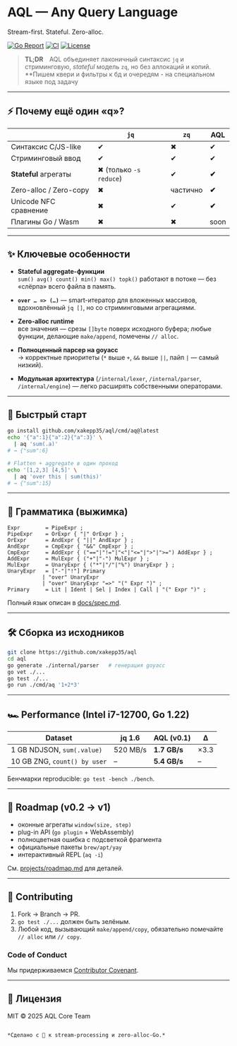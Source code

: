 # **AQL — Any Query Language**  
Stream-first. Stateful. Zero-alloc.

[![Go Report](https://goreportcard.com/badge/github.com/xakepp35/aql)](https://goreportcard.com/report/github.com/xakepp35/aql)
[![CI](https://github.com/xakepp35/aql/actions/workflows/ci.yml/badge.svg)](https://github.com/xakepp35/aql/actions/workflows/ci.yml)
[![License](https://img.shields.io/github/license/xakepp35/aql)](LICENSE)

> **TL;DR** AQL объединяет лаконичный синтаксис `jq` и стриминговую,
> _stateful_ модель `zq`, но без аллокаций и копий.  
> **Пишем квери и фильтры к бд и очередям - на специальном языке под задачу

---

## ️⚡ Почему ещё один «q»?

|              | `jq` | `zq` | **AQL** |
|--------------|------|------|---------|
| Синтаксис C/JS-like | ✔ | ✖ | ✔ |
| Стриминговый ввод   | ✔ | ✔ | ✔ |
| **Stateful** агрегаты | ✖ (только `-s reduce`) | ✔ | **✔** |
| Zero-alloc / Zero-copy | ✖ | частично | **✔** |
| Unicode NFC сравнение | ✖ | ✔ | **✔** |
| Плагины Go / Wasm     | ✖ | ✖ | soon |

---

## ✨ Ключевые особенности

* **Stateful aggregate-функции**  
  `sum() avg() count() min() max() topk()` работают в потоке — без
  «слёрпа» всего файла в память.

* **`over … => (…)`** — smart-итератор для
  вложенных массивов, вдохновлённый `jq []`, но со
  стриминговыми агрегациями.

* **Zero-alloc runtime**  
  все значения — срезы `[]byte` поверх исходного буфера; любые
  функции, делающие `make/append`, помечены `// alloc`.

* **Полноценный парсер на goyacc**  
  → корректные приоритеты (`*` выше `+`, `&&` выше `||`,
  пайп `|` — самый низкий).

* **Модульная архитектура** (`/internal/lexer`, `/internal/parser`,
  `/internal/engine`) — легко расширять собственными операторами.

---

## 🚀 Быстрый старт

```bash
go install github.com/xakepp35/aql/cmd/aq@latest
echo '{"a":1}{"a":2}{"a":3}' \
  | aq 'sum(.a)'
# → {"sum":6}
````

```bash
# Flatten + aggregate в один проход
echo '[1,2,3] [4,5]' \
  | aq 'over this | sum(this)'
# → {"sum":15}
```

---

## 🧩 Грамматика (выжимка)

```ebnf
Expr        = PipeExpr ;
PipeExpr    = OrExpr { "|" OrExpr } ;
OrExpr      = AndExpr { "||" AndExpr } ;
AndExpr     = CmpExpr { "&&" CmpExpr } ;
CmpExpr     = AddExpr { ("=="|"!="|"<"|"<="|">"|">=") AddExpr } ;
AddExpr     = MulExpr { ("+"|"-") MulExpr } ;
MulExpr     = UnaryExpr { ("*"|"/"|"%") UnaryExpr } ;
UnaryExpr   = ["-"|"!"] Primary
           | "over" UnaryExpr
           | "over" UnaryExpr "=>" "(" Expr ")" ;
Primary     = Lit | Ident | Sel | Index | Call | "(" Expr ")" ;
```

Полный язык описан в [docs/spec.md](docs/spec.md).

---

## 🛠 Сборка из исходников

```bash
git clone https://github.com/xakepp35/aql
cd aql
go generate ./internal/parser   # генерация goyacc
go vet ./...
go test ./...
go run ./cmd/aq '1+2*3'
```

---

## 🏎️ Performance (Intel i7-12700, Go 1.22)

| Dataset                      | jq 1.6   | AQL (v0.1)   | Δ    |
| ---------------------------- | -------- | ------------ | ---- |
| 1 GB NDJSON, `sum(.value)`   | 520 MB/s | **1.7 GB/s** | ×3.3 |
| 10 GB ZNG, `count() by user` | –        | **5.4 GB/s** | –    |

Бенчмарки reproducible: `go test -bench ./bench`.

---

## 📅 Roadmap (v0.2 → v1)

* оконные агрегаты `window(size, step)`
* plug-in API (`go plugin` + WebAssembly)
* полноцветная ошибка с подсветкой фрагмента
* официальные пакеты `brew/apt/yay`
* интерактивный REPL (`aq -i`)

См. [projects/roadmap.md](projects/roadmap.md) для деталей.

---

## 🤝 Contributing

1. Fork → Branch → PR.
2. `go test ./...` должен быть зелёным.
3. Любой код, вызывающий `make/append/copy`, обязательно помечайте
   `// alloc` или `// copy`.

### Code of Conduct

Мы придерживаемся [Contributor Covenant](CODE_OF_CONDUCT.md).

---

## 📜 Лицензия

MIT © 2025 AQL Core Team

```

*Сделано с 💙 к stream-processing и zero-alloc-Go.*
```
